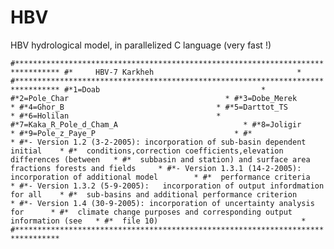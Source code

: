 # HBV
HBV hydrological model, in parallelized C language (very fast !)

`
#********************************************************************************
#*     HBV-7 Karkheh								*
#********************************************************************************
#*1=Doab									*
#*2=Pole_Char									*
#*3=Dobe_Merek									*
#*4=Ghor_B									*
#*5=Darttot_TS									*
#*6=Holilan									*
#*7=Kaka_R_Pole_d_Cham_A							*
#*8=Joligir									*
#*9=Pole_z_Paye_P								*
#*										*
#*- Version 1.2 (3-2-2005): incorporation of sub-basin dependent initial	*
#*	conditions,correction coefficients,elevation differences (between	*
#*	subbasin and station) and surface area fractions forests and fields 	*
#*- Version 1.3.1 (14-2-2005): incorporation of additional model 		*
#*	performance criteria							*
#*- Version 1.3.2 (5-9-2005):	incorporation of output infordmation for all	*
#*	sub-basins and additional performance criterion				*
#*- Version 1.4 (30-9-2005): incorporation of uncertainty analysis for		*
#*	climate change purposes and corresponding output information (see	*
#*	file 10)								*
#********************************************************************************
`

